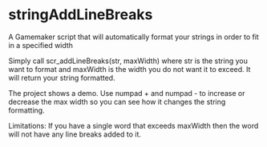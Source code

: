 # stringAddLineBreaks
A Gamemaker script that will automatically format your strings in order to fit in a specified width

Simply call scr_addLineBreaks(str, maxWidth) where str is the string you want to format and maxWidth is the width you do not want it to exceed. It will return your string formatted.

The project shows a demo. Use numpad + and numpad - to increase or decrease the max width so you can see how it changes the string formatting.

Limitations: If you have a single word that exceeds maxWidth then the word will not have any line breaks added to it.
